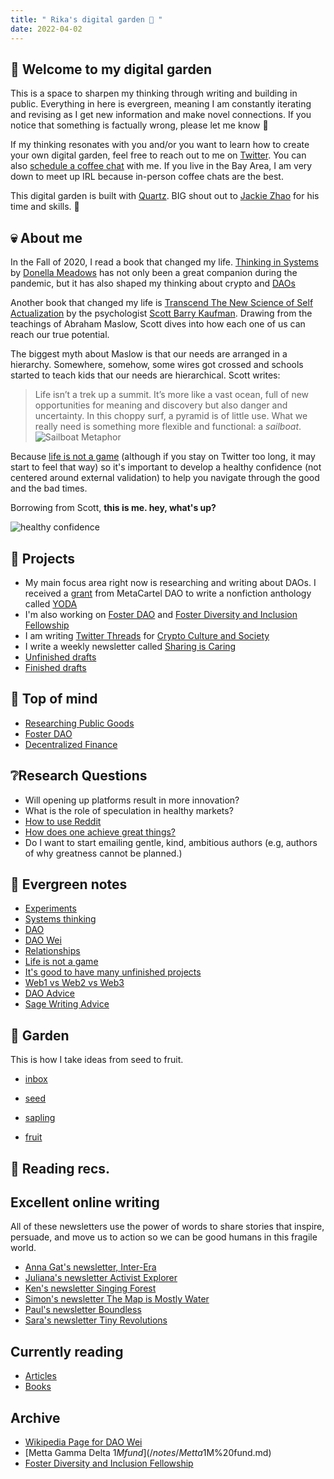 ```yaml
---
title: " Rika's digital garden 🍊 "
date: 2022-04-02
---
```


## 🤖 Welcome to my digital garden
This is a space to sharpen my thinking through writing and building in public. Everything in here is evergreen, meaning I am constantly iterating and revising as I get new information and make novel connections. If you notice that something is factually wrong, please let me know 🙏

If my thinking resonates with you and/or you want to learn how to create your own digital garden, feel free to reach out to me on [Twitter](https://twitter.com/RikaGoldberg). You can also [schedule a coffee chat](https://calendly.com/rikagoldberg628/30min?back=1&month=2022-04) with me. If you live in the Bay Area, I am very down to meet up IRL because in-person coffee chats are the best. 

This digital garden is built with [Quartz](https://quartz.jzhao.xyz/). BIG shout out to [Jackie Zhao](https://jzhao.xyz/) for his time and skills. 🙏


## 💀 About me
In the Fall of 2020, I read a book that changed my life. [Thinking in Systems](quartz/content/books/Thinking%20in%20Systems.md) by [Donella Meadows](/notes/Donella%20Meadows.md)
has not only been a great companion during the pandemic, but it has also shaped my thinking about crypto and [DAOs](/notes/DAO.md) 

Another book that changed my life is [Transcend The New Science of Self Actualization](/notes/Transcend%20The%20New%20Science%20of%20Self%20Actualization.md) by the psychologist [Scott Barry Kaufman](/notes/Scott%20Barry%20Kaufman.md). Drawing from the teachings of Abraham Maslow, Scott dives into how each one of us can reach our true potential. 

The biggest myth about Maslow is that our needs are arranged in a hierarchy. Somewhere, somehow, some wires got crossed and schools started to teach kids that our needs are hierarchical. Scott writes: 
> Life isn’t a trek up a summit. It’s more like a vast ocean, full of new opportunities for meaning and discovery but also danger and uncertainty. In this choppy surf, a pyramid is of little use. What we really need is something more flexible and functional: a _sailboat_. 
![Sailboat Metaphor](/images/Sailboat%20Metaphor.png) 

Because [life is not a game](/notes/life%20is%20not%20a%20game.md) (although if you stay on Twitter too long, it may start to feel that way) so it's important to develop a healthy confidence (not centered around external validation) to help you navigate through the good and the bad times. 

Borrowing from Scott, **this is me. hey, what's up?**

![healthy confidence](/images/healthy%20confidence.png)

## 📒 Projects
* My main focus area right now is researching and writing about DAOs. I received a [grant](https://forum.metacartel.org/t/proposal-an-open-source-anthology-of-stories-about-daos/1331) from MetaCartel DAO to write a nonfiction anthology called [YODA](/notes/YODA.md)
* I'm also working on [Foster DAO](/notes/Foster%20DAO.md) and [Foster Diversity and Inclusion Fellowship](/notes/Foster%20Diversity%20and%20Inclusion%20Fellowship.md)
* I am writing [Twitter Threads](/ccs) for [Crypto Culture and Society](https://app.station.express/terminal/ccs/initiative-board)
* I write a weekly newsletter called [Sharing is Caring](/newsletter)
* [Unfinished drafts](/notes/Unfinished%20drafts.md)
* [Finished drafts](/notes/Finished%20drafts.md)

## 🧠 Top of mind
* [Researching Public Goods](/notes/Researching%20Public%20Goods.md)
* [Foster DAO](/notes/Foster%20DAO.md)
* [Decentralized Finance](/notes/Decentralized%20Finance.md)

## ❔Research Questions
- Will opening up platforms result in more innovation?
- What is the role of speculation in healthy markets? 
-  [How to use Reddit](/notes/How%20to%20use%20Reddit.md) 
- [How does one achieve great things?](/notes/How%20does%20one%20achieve%20great%20things?.md)
- Do I want to start emailing gentle, kind, ambitious authors (e.g, authors of why greatness cannot be planned.)

## 🌲 Evergreen notes
* [Experiments](/notes/Experiments.md)
* [Systems thinking](/notes/Systems%20thinking.md)
* [DAO](/notes/DAO.md)
* [DAO Wei](/notes/DAO%20Wei.md)
* [Relationships](/notes/Relationships.md)
* [Life is not a game](/notes/life%20is%20not%20a%20game.md)
* [It's good to have many unfinished projects](/notes/It's%20good%20to%20have%20many%20unfinished%20projects.md)
* [Web1 vs Web2 vs Web3](/notes/Web1%20vs%20Web2%20vs%20Web3.md)
* [DAO Advice](/notes/DAO%20Advice.md) 
* [Sage Writing Advice](/notes/Sage%20Writing%20Advice.md)

## 🌼 Garden
This is how I take ideas from seed to fruit. 

* [inbox](/tags/inbox)

* [seed](/tags/seed)

* [sapling](/tags/sapling)

* [fruit](/tags/fruit)

## 📗 Reading recs. 
## Excellent online writing
All of these newsletters use the power of words to share stories that inspire, persuade, and move us to action so we can be good humans in this fragile world.
* [Anna Gat's newsletter, Inter-Era](https://interera.substack.com/?utm_source=%2Factivity&utm_medium=reader2-nav)
* [Juliana's newsletter Activist Explorer](https://julianabarnet.substack.com/?utm_source=homepage_recommendations&utm_campaign=262345)
* [Ken's newsletter Singing Forest](https://singingforest.substack.com/?utm_source=recommendations_page&utm_campaign=262345)
* [Simon's newsletter The Map is Mostly Water](https://simonsarris.substack.com/?utm_source=recommendations_page&utm_campaign=262345)
* [Paul's newsletter Boundless](https://boundless.substack.com/?utm_source=recommendations_page&utm_campaign=262345)
* [Sara's newsletter Tiny Revolutions](https://tinyrevolutions.substack.com/?utm_source=recommendations_page&utm_campaign=262345)
##  Currently reading
* [Articles](/articles)
* [Books](/books)

## Archive
* [Wikipedia Page for DAO Wei](/notes/Wikipedia%20Page%20for%20DAO%20Wei.md)
* [Metta Gamma Delta $1M fund](/notes/Metta%20Gamma%20Delta%20$1M%20fund.md)
* [Foster Diversity and Inclusion Fellowship](/notes/Foster%20Diversity%20and%20Inclusion%20Fellowship.md)


